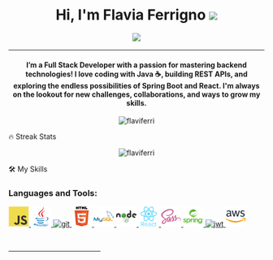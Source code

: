 <h1 align="center">Hi, I'm Flavia Ferrigno <img src="https://media.giphy.com/media/hvRJCLFzcasrR4ia7z/giphy.gif" width="35"></h1> <p align="center"> <a href="https://github.com/DenverCoder1/readme-typing-svg"> <img src="https://readme-typing-svg.herokuapp.com?lines=Full+Stack+Developer;Java+%7C+Spring+Boot+%7C+React;Coffee+%26+Code+Lover;Backend+Enthusiast;Always+learning&center=true&width=500&height=50"> </a> </p> <hr/> <h4 align="center">I’m a Full Stack Developer with a passion for mastering backend technologies! I love coding with Java ☕, building REST APIs, and exploring the endless possibilities of Spring Boot and React. I'm always on the lookout for new challenges, collaborations, and ways to grow my skills.</h4> <p align="center"><img src="https://komarev.com/ghpvc/?username=flaviferri&label=Profile%20views&color=0e75b6&style=plastic" alt="flaviferri" /></p>
🔥 Streak Stats
<p align="center"><img src="https://github-readme-streak-stats.herokuapp.com/?user=flaviferri&theme=algolia" alt="flaviferri" /></p>
🛠️ My Skills
<br>
<h3 align="left">Languages and Tools:</h3>
<p align="left">
    <a href="https://developer.mozilla.org/en-US/docs/Web/JavaScript" target="_blank" rel="noreferrer">
        <img src="https://raw.githubusercontent.com/devicons/devicon/master/icons/javascript/javascript-original.svg" alt="javascript" width="40" height="40"/>
    </a>
    <a href="https://www.java.com" target="_blank" rel="noreferrer">
        <img src="https://raw.githubusercontent.com/devicons/devicon/master/icons/java/java-original.svg" alt="java" width="40" height="40"/>
    </a>
    <a href="https://git-scm.com/" target="_blank" rel="noreferrer">
        <img src="https://www.vectorlogo.zone/logos/git-scm/git-scm-icon.svg" alt="git" width="40" height="40"/>
    </a>
    <a href="https://www.w3.org/html/" target="_blank" rel="noreferrer">
        <img src="https://raw.githubusercontent.com/devicons/devicon/master/icons/html5/html5-original-wordmark.svg" alt="html5" width="40" height="40"/>
    </a>
    <a href="https://www.mysql.com/" target="_blank" rel="noreferrer">
        <img src="https://raw.githubusercontent.com/devicons/devicon/master/icons/mysql/mysql-original-wordmark.svg" alt="mysql" width="40" height="40"/>
    </a>
    <a href="https://nodejs.org" target="_blank" rel="noreferrer">
        <img src="https://raw.githubusercontent.com/devicons/devicon/master/icons/nodejs/nodejs-original-wordmark.svg" alt="nodejs" width="40" height="40"/>
    </a>
    <a href="https://reactjs.org/" target="_blank" rel="noreferrer">
        <img src="https://raw.githubusercontent.com/devicons/devicon/master/icons/react/react-original-wordmark.svg" alt="react" width="40" height="40"/>
    </a>
    <a href="https://sass-lang.com/" target="_blank" rel="noreferrer">
        <img src="https://raw.githubusercontent.com/devicons/devicon/master/icons/sass/sass-original.svg" alt="sass" width="40" height="40"/>
    </a>
    <a href="https://spring.io/projects/spring-boot" target="_blank" rel="noreferrer">
        <img src="https://raw.githubusercontent.com/devicons/devicon/master/icons/spring/spring-original-wordmark.svg" alt="springboot" width="40" height="40"/>
    </a>
    <a href="https://jwt.io/" target="_blank" rel="noreferrer">
        <img src="https://cdn.worldvectorlogo.com/logos/jwt-3.svg" alt="jwt" width="40" height="40"/>
    </a>
    <a href="https://aws.amazon.com/" target="_blank" rel="noreferrer">
        <img src="https://raw.githubusercontent.com/devicons/devicon/master/icons/amazonwebservices/amazonwebservices-original-wordmark.svg" alt="aws" width="40" height="40"/>
    </a>
</p>
<br>

<hr width="36%" >


